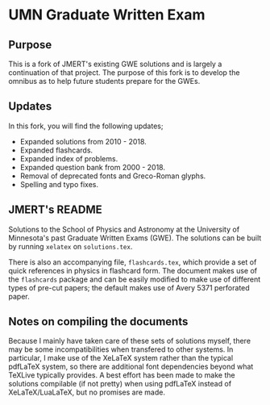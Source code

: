 UMN Graduate Written Exam
=========================

## Purpose

This is a fork of JMERT's existing GWE solutions and is largely a continuation of that project. The purpose of this fork is to develop the omnibus as to help future students prepare for the GWEs.

## Updates

In this fork, you will find the following updates;
- Expanded solutions from 2010 - 2018.
- Expanded flashcards.
- Expanded index of problems.
- Expanded question bank from 2000 - 2018.
- Removal of deprecated fonts and Greco-Roman glyphs.
- Spelling and typo fixes.

## JMERT's README

Solutions to the School of Physics and Astronomy at the University of
Minnesota's past Graduate Written Exams (GWE). The solutions can be built by
running `xelatex` on `solutions.tex`.

There is also an accompanying file, `flashcards.tex`, which provide a set of
quick references in physics in flashcard form. The document makes use of the
`flashcards` package and can be easily modified to make use of different types
of pre-cut papers; the default makes use of Avery 5371 perforated paper.

Notes on compiling the documents
--------------------------------
Because I mainly have taken care of these sets of solutions myself, there may
be some incompatibilities when transfered to other systems. In particular, I
make use of the XeLaTeX system rather than the typical pdfLaTeX system, so
there are additional font dependencies beyond what TeXLive typically provides.
A best effort has been made to make the solutions compilable (if not pretty)
when using pdfLaTeX instead of XeLaTeX/LuaLaTeX, but no promises are made.
